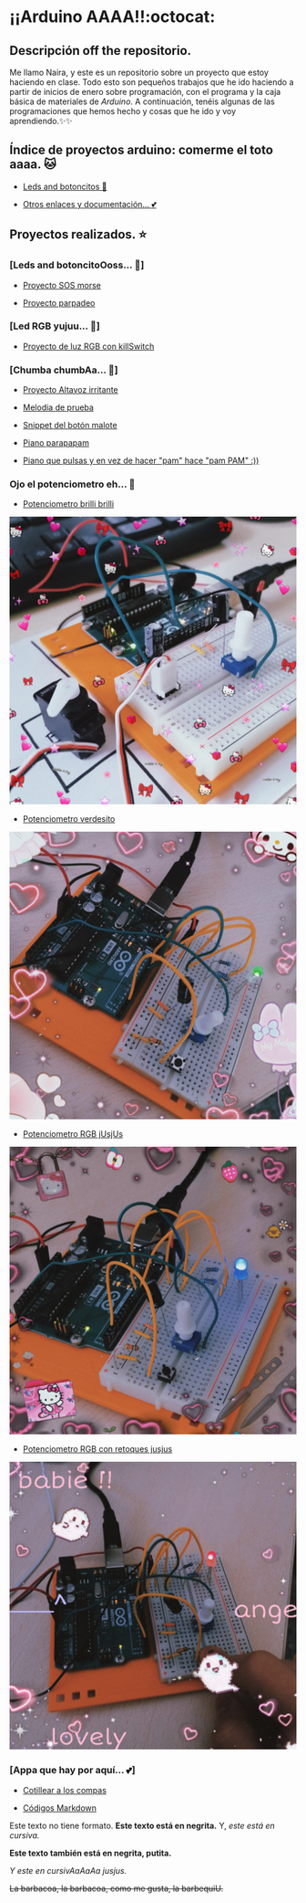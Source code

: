 # ¡¡Arduino AAAA!!:octocat:

## Descripción off the repositorio.

Me llamo Naira, y este es un repositorio sobre un proyecto que estoy haciendo en clase. Todo esto son pequeños trabajos que he ido haciendo a partir de inicios de enero sobre programación, con el programa y la caja básica de materiales de _Arduino_. A continuación, tenéis algunas de las programaciones que hemos hecho y cosas que he ido y voy aprendiendo.:sparkles::sparkles:
## Índice de proyectos arduino: comerme el toto aaaa. :cat:

* [Leds and botoncitos :yellow_heart:](https://github.com/chechiliaa/arduino#proyectos-solo-led-y-botones-yellow_heart)

* [Otros enlaces y documentación... :two_hearts:](https://github.com/chechiliaa/arduino#otros-enlaces-y-documentaci%C3%B3n-two_hearts)

## Proyectos realizados. :star:
### [Leds and botoncitoOoss... :yellow_heart:]

* [Proyecto SOS morse](https://github.com/chechiliaa/arduino/blob/main/Blink_SOS_morse.ino)

* [Proyecto parpadeo](https://github.com/chechiliaa/arduino/blob/main/parpadeo.ino)

### [Led RGB yujuu... :purple_heart:]

* [Proyecto de luz RGB con killSwitch](https://github.com/chechiliaa/arduino/blob/main/triple_luz_naira.ino)
### [Chumba chumbAa... :musical_note:]
* [Proyecto Altavoz irritante](https://github.com/chechiliaa/arduino/blob/main/altavoz.ino)

* [Melodia de prueba](https://github.com/chechiliaa/arduino/blob/main/altavoz_melodia_prueba.ino)

* [Snippet del botón malote](https://github.com/chechiliaa/arduino/blob/main/snippet_kill_switch.cpp)

* [Piano parapapam](https://github.com/chechiliaa/arduino/blob/main/pianOo)

* [Piano que pulsas y en vez de hacer "pam" hace "pam PAM" :))](https://github.com/chechiliaa/arduino/blob/main/piano%20pero%20hace%20chan%20chan%20dos%20veces)

### Ojo el potenciometro eh... :blue_heart:

* [Potenciometro brilli brilli](https://github.com/chechiliaa/arduino/blob/main/potenciometro%20brillibrilli)

![texto](https://github.com/chechiliaa/arduino/blob/main/PicsArt_02-08-12.30.39.jpg)

* [Potenciometro verdesito](https://github.com/chechiliaa/arduino/blob/main/Potenciometro%20verde.ino)

![Foto potenciometro verde](https://github.com/chechiliaa/arduino/blob/main/PicsArt_02-11-12.14.34.jpg)

+ [Potenciometro RGB jUsjUs](https://github.com/chechiliaa/arduino/blob/main/Potenciometro%20RGB.ino)

![eppaa](https://github.com/chechiliaa/arduino/blob/main/PicsArt_02-11-01.07.08.jpg)

* [Potenciometro RGB con retoques jusjus](https://github.com/chechiliaa/arduino/blob/main/Potenciometro%20RGB%20Modificado)

![ujsss](https://github.com/chechiliaa/arduino/blob/main/PicsArt_02-11-01.36.11.jpg)

### [Appa que hay por aquí... :two_hearts:]
* [Cotillear a los compas](https://github.com/d-prieto/arduinoCourse#repositorios-de-alumnos)

* [Códigos Markdown](https://guides.github.com/pdfs/markdown-cheatsheet-online.pdf)

Este texto no tiene formato. **Este texto está en negrita.** Y, _este está en cursiva._

<b>Este texto también está en negrita, putita.</b>

<i>Y este en cursivAaAaAa jusjus.</i>

<del>La barbacoa, la barbacoa, como me gusta, la barbequiU.</del>

